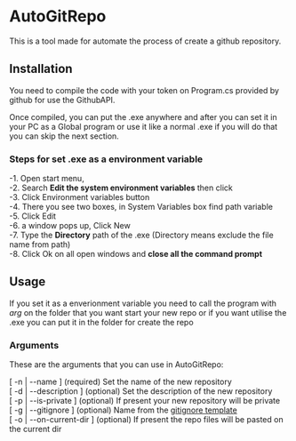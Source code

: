 # AutoGitRepo

This is a tool made for automate the process of create a github repository.

## Installation
You need to compile the code with your token on Program.cs provided by github for use the GithubAPI.

Once compiled, you can put the .exe anywhere and after you can set it in your PC as a Global program or use it like a normal .exe if you will do that you can skip the next section.

### Steps for set .exe as a environment variable
 -1. Open start menu,<br />
 -2. Search **Edit the system environment variables** then click<br />
 -3. Click Environment variables button<br />
 -4. There you see two boxes, in System Variables box find path variable<br />
 -5. Click Edit<br />
 -6. a window pops up, Click New<br />
 -7. Type the **Directory** path of the .exe (Directory means exclude the file name from path)<br />
 -8. Click Ok on all open windows and **close all the command prompt**<br />

## Usage
If you set it as a enverionment variable you need to call the program with _arg_ on the folder that you want start your new repo or if you want utilise the .exe you can put it in the folder for create the repo

### Arguments

These are the arguments that you can use in AutoGitRepo:

[ -n | --name ]           (required)   Set the name of the new repository<br />
[ -d | --description ]    (optional)   Set the description of the new repository<br />
[ -p | --is-private ]     (optional)   If present your new repository will be private<br />
[ -g | --gitignore ]      (optional)   Name from the [gitignore template](https://github.com/github/gitignore)<br />
[ -o | --on-current-dir ] (optional)   If present the repo files will be pasted on the current dir<br />
